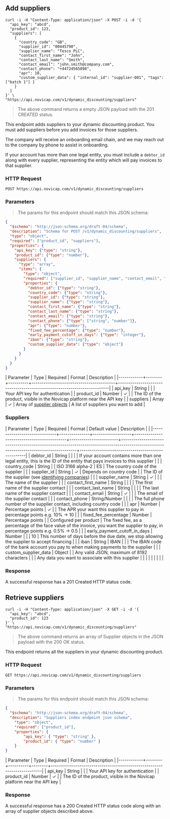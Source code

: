 ## Add suppliers

```shell
curl -i -H "Content-Type: application/json" -X POST -i -d '{
  "api_key": "abcd",
  "product_id": 123,
  "suppliers": [
    {
      "country_code": "GB",
      "supplier_id": "00445790",
      "supplier_name": "Tesco PLC",
      "contact_first_name": "John",
      "contact_last_name": "Smith",
      "contact_email": "john.smith@company.com",
      "contact_phone": "+44724565898",
      "apr": 10,
      "custom_supplier_data": { "internal_id": "supplier-001", "tags": ["batch 1"] }
    }
  ]
}' \
"https://api.novicap.com/v1/dynamic_discounting/suppliers"
```

> The above command returns a empty JSON payload with the 201 CREATED status.

This endpoint adds suppliers to your dynamic discounting product. You must add suppliers before you add invoices for those suppliers.

The company will receive an onboarding email chain, and we may reach out to the company by phone to assist in onboarding.

If your account has more than one legal entity, you must include a `debtor_id` along with every supplier, representing the entity which will pay invoices to that supplier.


### HTTP Request

`POST https://api.novicap.com/v1/dynamic_discounting/suppliers`

### Parameters

> The params for this endpoint should match this JSON schema:

```json
{
  "$schema": "http://json-schema.org/draft-04/schema",
  "description": "Schema for POST /v1/dynamic_discounting/suppliers",
  "type": "object",
  "required": ["product_id", "suppliers"],
  "properties": {
    "api_key": {"type": "string"},
    "product_id": {"type": "number"},
    "suppliers": {
      "type": "array",
      "items": {
        "type": "object",
        "required": ["supplier_id", "supplier_name", "contact_email", "apr"],
        "properties": {
          "debtor_id": {"type": "string"},
          "country_code": {"type": "string"},
          "supplier_id": {"type": "string"},
          "supplier_name": {"type": "string"},
          "contact_first_name": {"type": "string"},
          "contact_last_name": {"type": "string"},
          "contact_email": {"type": "string"},
          "contact_phone": {"type": ["string", "number"]},
          "apr": {"type": "number"},
          "fixed_fee_percentage": {"type": "number"},
          "early_payment_cutoff_in_days": {"type": "integer"},
          "iban": {"type": "string"},
          "custom_supplier_data": {"type": "object"}
        }
      }
    }
  }
}
```

| Parameter  | Type   | Required | Format                                  | Description                                                             |
|------------+--------+----------+-----------------------------------------+-------------------------------------------------------------------------|
| api_key    | String |          |                                         | Your API key for authentication                                         |
| product_id | Number | ✓        |                                         | The ID of the product, visible in the Novicap platform near the API key |
| suppliers  | Array  | ✓        | Array of [supplier objects](#suppliers) | A list of suppliers you want to add                                     |

### Suppliers

| Parameter                    | Type          | Required          | Format                                     | Default value          | Description                                                                                                                          |                                                   |
|------------------------------+---------------+-------------------+--------------------------------------------+------------------------+--------------------------------------------------------------------------------------------------------------------------------------+---------------------------------------------------|
| debtor_id                    | String        |                   |                                            |                        | If your account contains more than one legal entity, this is the ID of the entity that pays invoices to this supplier                |                                                   |
| country_code                 | String        |                   | ISO 3166 alpha-2                           | ES                     | The country code of the supplier                                                                                                     |                                                   |
| supplier_id                  | String        | ✓                 | Depends on country code                    |                        | The ID of the supplier (see [identifying companies](#identifying-companies))                                                         |                                                   |
| supplier_name                | String        | ✓                 |                                            |                        | The name of the supplier                                                                                                             |                                                   |
| contact_first_name           | String        |                   |                                            |                        | The first name of the supplier contact                                                                                               |                                                   |
| contact_last_name            | String        |                   |                                            |                        | The last name of the supplier contact                                                                                                |                                                   |
| contact_email                | String        | ✓                 |                                            |                        | The email of the supplier contact                                                                                                    |                                                   |
| contact_phone                | String/Number |                   |                                            |                        | The full phone number of the supplier contact, including country code                                                                |                                                   |
| apr                          | Number        | Percentage points | ✓                                          |                        | The APR your want this supplier to pay in percentage points e.g. 10% -> 10                                                           |                                                   |
| fixed_fee_percentage         | Number        | Percentage points |                                            | Configured per product | The fixed fee, as a percentage of the face value of the invoice, you want the supplier to pay, in percentage points e.g. 0.5% -> 0.5 |                                                   |
| early_payment_cutoff_in_days | Number        |                   |                                            | 10                     | This number of days before the due date, we stop allowing the supplier to accept financing                                           |                                                   |
| iban                         | String        | IBAN              |                                            |                        | The IBAN code of the bank account you pay to when making payments to the supplier                                                    |                                                   |
| custom_supplier_data         | Object        |                   | Any valid JSON, maximum of 8192 characters |                        |                                                                                                                                      | Any data you want to associate with this supplier |
|                              |               |                   |                                            |                        |                                                                                                                                      |                                                   |

### Response

A successful response has a 201 Created HTTP status code.

## Retrieve suppliers

```shell
curl -i -H "Content-Type: application/json" -X GET -i -d '{
  "api_key": "abcd",
  "product_id": 123
}' \
"https://api.novicap.com/v1/dynamic_discounting/suppliers"
```

> The above command returns an array of Supplier objects in the JSON payload with the 200 OK status.

This endpoint returns all the suppliers in your dynamic discounting product.


### HTTP Request

`GET https://api.novicap.com/v1/dynamic_discounting/suppliers`

### Parameters

> The params for this endpoint should match this JSON schema:

```json
{
  "$schema": "http://json-schema.org/draft-04/schema",
  "description": "Suppliers index endpoint json schema",
	"type": "object",
	"required": ["product_id"],
	"properties": {
		"api_key": { "type": "string" },
		"product_id": { "type": "number" }
	}
}
```

| Parameter  | Type   | Required | Format | Description                                                             |
|------------+--------+----------+--------+-------------------------------------------------------------------------|
| api_key    | String |          |        | Your API key for authentication                                         |
| product_id | Number | ✓        |        | The ID of the product, visible in the Novicap platform near the API key |


### Response

A successful response has a 200 Created HTTP status code along with an array of supplier objects described above.
